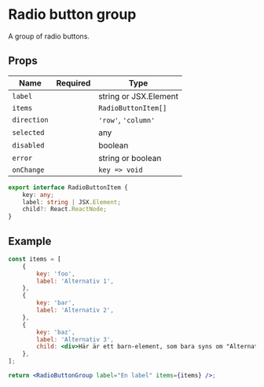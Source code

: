 # Radio button group

A group of radio buttons.

## Props

| Name        | Required | Type                |
| ----------- | -------- | ------------------- |
| `label`     |          | string or JSX.Element |
| `items`     |          | `RadioButtonItem[]` |
| `direction` |          | `'row'`, `'column'` |
| `selected`  |          | any                 |
| `disabled`  |          | boolean             |
| `error`     |          | string or boolean   |
| `onChange`  |          | `key => void`       |

```typescript
export interface RadioButtonItem {
    key: any;
    label: string | JSX.Element;
    child?: React.ReactNode;
}
```

## Example

```jsx
const items = [
    {
        key: 'foo',
        label: 'Alternativ 1',
    },
    {
        key: 'bar',
        label: 'Alternativ 2',
    },
    {
        key: 'baz',
        label: 'Alternativ 3',
        child: <div>Här är ett barn-element, som bara syns om "Alternativ 3" är markerat</div>,
    },
];

return <RadioButtonGroup label="En label" items={items} />;
```
